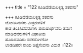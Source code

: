 +++
title = "122 ಕೂಡಿದೆಡೆಯಲಕೃತ್ಯ ಶತವನು"

+++
ಕೂಡಿದೆಡೆಯಲಕೃತ್ಯ ಶತವನು   
ಜೋಡಿಸಿದವರು ಮಿತ್ರರುಗಳಿಗೆ   
ಕೇಡ ಚಿಂತಿಸಿದವರುಗಳು ಪುರುಷಾರ್ಥವನು ತಮಗೆ   
ಮಾಡಿದವರುಗಳಿಗೆ ವಿಘಾತಿಯ   
ಹೂಡಿದವದಿರು ನರಕದೊಳಗೋ   
ಲಾಡದಿಹರೇ ರಾಯ ಚಿತ್ತೈಸೆಂದನಾ ವಿದುರ   ॥122॥